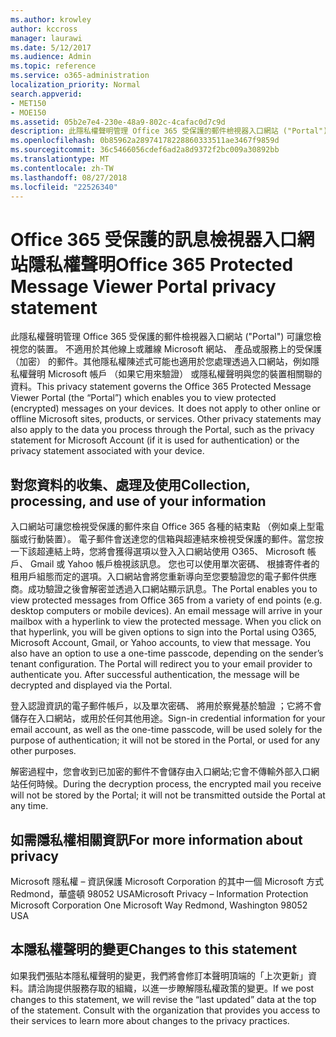 ```yaml
---
ms.author: krowley
author: kccross
manager: laurawi
ms.date: 5/12/2017
ms.audience: Admin
ms.topic: reference
ms.service: o365-administration
localization_priority: Normal
search.appverid:
- MET150
- MOE150
ms.assetid: 05b2e7e4-230e-48a9-802c-4cafac0d7c9d
description: 此隱私權聲明管理 Office 365 受保護的郵件檢視器入口網站 ("Portal") 可讓您檢視您的裝置。 不適用於其他線上或離線 Microsoft 網站、 產品或服務上的受保護 （加密） 的郵件。其他隱私權陳述式可能也適用於您處理透過入口網站，例如隱私權聲明 Microsoft 帳戶 （如果它用來驗證） 或隱私權聲明與您的裝置相關聯的資料。
ms.openlocfilehash: 0b85962a28974178228860333511ae3467f9859d
ms.sourcegitcommit: 36c5466056cdef6ad2a8d9372f2bc009a30892bb
ms.translationtype: MT
ms.contentlocale: zh-TW
ms.lasthandoff: 08/27/2018
ms.locfileid: "22526340"
---
```

# <a name="office-365-protected-message-viewer-portal-privacy-statement"></a><span data-ttu-id="025af-104">Office 365 受保護的訊息檢視器入口網站隱私權聲明</span><span class="sxs-lookup"><span data-stu-id="025af-104">Office 365 Protected Message Viewer Portal privacy statement</span></span>

<span data-ttu-id="025af-p102">此隱私權聲明管理 Office 365 受保護的郵件檢視器入口網站 ("Portal") 可讓您檢視您的裝置。 不適用於其他線上或離線 Microsoft 網站、 產品或服務上的受保護 （加密） 的郵件。其他隱私權陳述式可能也適用於您處理透過入口網站，例如隱私權聲明 Microsoft 帳戶 （如果它用來驗證） 或隱私權聲明與您的裝置相關聯的資料。</span><span class="sxs-lookup"><span data-stu-id="025af-p102">This privacy statement governs the Office 365 Protected Message Viewer Portal (the “Portal”) which enables you to view protected (encrypted) messages on your devices.  It does not apply to other online or offline Microsoft sites, products, or services. Other privacy statements may also apply to the data you process through the Portal, such as the privacy statement for Microsoft Account (if it is used for authentication) or the privacy statement associated with your device.</span></span>

## <a name="collection-processing-and-use-of-your-information"></a><span data-ttu-id="025af-108">對您資料的收集、處理及使用</span><span class="sxs-lookup"><span data-stu-id="025af-108">Collection, processing, and use of your information</span></span>

<span data-ttu-id="025af-p103">入口網站可讓您檢視受保護的郵件來自 Office 365 各種的結束點 （例如桌上型電腦或行動裝置）。 電子郵件會送達您的信箱與超連結來檢視受保護的郵件。當您按一下該超連結上時，您將會獲得選項以登入入口網站使用 O365、 Microsoft 帳戶、 Gmail 或 Yahoo 帳戶檢視該訊息。 您也可以使用單次密碼、 根據寄件者的租用戶組態而定的選項。入口網站會將您重新導向至您要驗證您的電子郵件供應商。成功驗證之後會解密並透過入口網站顯示訊息。</span><span class="sxs-lookup"><span data-stu-id="025af-p103">The Portal enables you to view protected messages from Office 365 from a variety of end points (e.g. desktop computers or mobile devices).  An email message will arrive in your mailbox with a hyperlink to view the protected message. When you click on that hyperlink, you will be given options to sign into the Portal using O365, Microsoft Account, Gmail, or Yahoo accounts, to view that message.  You also have an option to use a one-time passcode, depending on the sender’s tenant configuration. The Portal will redirect you to your email provider to authenticate you. After successful authentication, the message will be decrypted and displayed via the Portal.</span></span>

<span data-ttu-id="025af-115">登入認證資訊的電子郵件帳戶，以及單次密碼、 將用於察覺基於驗證 ；它將不會儲存在入口網站，或用於任何其他用途。</span><span class="sxs-lookup"><span data-stu-id="025af-115">Sign-in credential information for your email account, as well as the one-time passcode, will be used solely for the purpose of authentication; it will not be stored in the Portal, or used for any other purposes.</span></span>

<span data-ttu-id="025af-116">解密過程中，您會收到已加密的郵件不會儲存由入口網站;它會不傳輸外部入口網站任何時候。</span><span class="sxs-lookup"><span data-stu-id="025af-116">During the decryption process, the encrypted mail you receive will not be stored by the Portal; it will not be transmitted outside the Portal at any time.</span></span>

## <a name="for-more-information-about-privacy"></a><span data-ttu-id="025af-117">如需隱私權相關資訊</span><span class="sxs-lookup"><span data-stu-id="025af-117">For more information about privacy</span></span>

<span data-ttu-id="025af-118">Microsoft 隱私權 – 資訊保護 Microsoft Corporation 的其中一個 Microsoft 方式 Redmond，華盛頓 98052 USA</span><span class="sxs-lookup"><span data-stu-id="025af-118">Microsoft Privacy – Information Protection Microsoft Corporation One Microsoft Way Redmond, Washington 98052 USA</span></span>

##     <a name="changes-to-this-statement"></a><span data-ttu-id="025af-119">本隱私權聲明的變更</span><span class="sxs-lookup"><span data-stu-id="025af-119">Changes to this statement</span></span>

<span data-ttu-id="025af-p104">如果我們張貼本隱私權聲明的變更，我們將會修訂本聲明頂端的「上次更新」資料。請洽詢提供服務存取的組織，以進一步瞭解隱私權政策的變更。</span><span class="sxs-lookup"><span data-stu-id="025af-p104">If we post changes to this statement, we will revise the “last updated” data at the top of the statement. Consult with the organization that provides you access to their services to learn more about changes to the privacy practices.</span></span>


